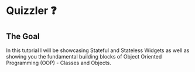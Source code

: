 # Quizzler ❓

## The Goal

In this tutorial I will be showcasing Stateful and Stateless Widgets as well as showing you the fundamental building blocks of Object Oriented Programming (OOP) - Classes and Objects. 
